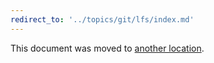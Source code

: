 ```yaml
---
redirect_to: '../topics/git/lfs/index.md'
---
```


This document was moved to [another location](../topics/git/lfs/index.md).
